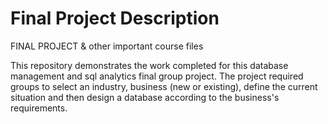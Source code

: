 # Final Project Description
FINAL PROJECT &amp; other important course files

This repository demonstrates the work completed for this database management and sql analytics final group project. The project required groups to select an industry, business (new or existing), define the current situation and then design a database according to the business's requirements. 
